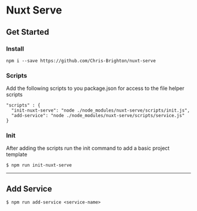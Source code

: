 # Nuxt Serve

## Get Started

### Install

```
npm i --save https://github.com/Chris-Brighton/nuxt-serve
```

### Scripts

Add the following scripts to you package.json for access to the file helper scripts

```
"scripts" : {
  "init-nuxt-serve": "node ./node_modules/nuxt-serve/scripts/init.js",
  "add-service": "node ./node_modules/nuxt-serve/scripts/service.js"
}
```

### Init

After adding the scripts run the init command to add a basic project template

```
$ npm run init-nuxt-serve
```

---

## Add Service

```
$ npm run add-service <service-name>
```
